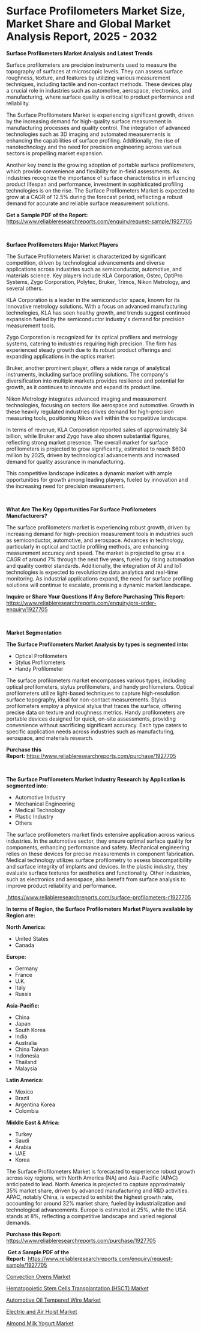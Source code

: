 <p><h1>Surface Profilometers Market Size, Market Share and Global Market Analysis Report, 2025 - 2032</h1></p><p><strong>Surface Profilometers Market Analysis and Latest Trends</strong></p>
<p><p>Surface profilometers are precision instruments used to measure the topography of surfaces at microscopic levels. They can assess surface roughness, texture, and features by utilizing various measurement techniques, including tactile and non-contact methods. These devices play a crucial role in industries such as automotive, aerospace, electronics, and manufacturing, where surface quality is critical to product performance and reliability.</p><p>The Surface Profilometers Market is experiencing significant growth, driven by the increasing demand for high-quality surface measurement in manufacturing processes and quality control. The integration of advanced technologies such as 3D imaging and automated measurements is enhancing the capabilities of surface profiling. Additionally, the rise of nanotechnology and the need for precision engineering across various sectors is propelling market expansion.</p><p>Another key trend is the growing adoption of portable surface profilometers, which provide convenience and flexibility for in-field assessments. As industries recognize the importance of surface characteristics in influencing product lifespan and performance, investment in sophisticated profiling technologies is on the rise. The Surface Profilometers Market is expected to grow at a CAGR of 12.5% during the forecast period, reflecting a robust demand for accurate and reliable surface measurement solutions.</p></p>
<p><strong>Get a Sample PDF of the Report:&nbsp;</strong> <a href="https://www.reliableresearchreports.com/enquiry/request-sample/1927705?utm_campaign=114&utm_medium=2&utm_source=Github&utm_content=ia&utm_term=15012025&utm_id=surface-profilometers">https://www.reliableresearchreports.com/enquiry/request-sample/1927705</a></p>
<p>&nbsp;</p>
<p><strong>Surface Profilometers Major Market Players</strong></p>
<p><p>The Surface Profilometers Market is characterized by significant competition, driven by technological advancements and diverse applications across industries such as semiconductor, automotive, and materials science. Key players include KLA Corporation, Ostec, OptiPro Systems, Zygo Corporation, Polytec, Bruker, Trimos, Nikon Metrology, and several others.</p><p>KLA Corporation is a leader in the semiconductor space, known for its innovative metrology solutions. With a focus on advanced manufacturing technologies, KLA has seen healthy growth, and trends suggest continued expansion fueled by the semiconductor industry's demand for precision measurement tools. </p><p>Zygo Corporation is recognized for its optical profilers and metrology systems, catering to industries requiring high precision. The firm has experienced steady growth due to its robust product offerings and expanding applications in the optics market.</p><p>Bruker, another prominent player, offers a wide range of analytical instruments, including surface profiling solutions. The company's diversification into multiple markets provides resilience and potential for growth, as it continues to innovate and expand its product line.</p><p>Nikon Metrology integrates advanced imaging and measurement technologies, focusing on sectors like aerospace and automotive. Growth in these heavily regulated industries drives demand for high-precision measuring tools, positioning Nikon well within the competitive landscape.</p><p>In terms of revenue, KLA Corporation reported sales of approximately $4 billion, while Bruker and Zygo have also shown substantial figures, reflecting strong market presence. The overall market for surface profilometers is projected to grow significantly, estimated to reach $600 million by 2025, driven by technological advancements and increased demand for quality assurance in manufacturing. </p><p>This competitive landscape indicates a dynamic market with ample opportunities for growth among leading players, fueled by innovation and the increasing need for precision measurement.</p></p>
<p>&nbsp;</p>
<p><strong>What Are The Key Opportunities For Surface Profilometers Manufacturers?</strong></p>
<p><p>The surface profilometers market is experiencing robust growth, driven by increasing demand for high-precision measurement tools in industries such as semiconductor, automotive, and aerospace. Advances in technology, particularly in optical and tactile profiling methods, are enhancing measurement accuracy and speed. The market is projected to grow at a CAGR of around 7% through the next five years, fueled by rising automation and quality control standards. Additionally, the integration of AI and IoT technologies is expected to revolutionize data analytics and real-time monitoring. As industrial applications expand, the need for surface profiling solutions will continue to escalate, promising a dynamic market landscape.</p></p>
<p><strong>Inquire or Share Your Questions If Any Before Purchasing This Report:</strong> <a href="https://www.reliableresearchreports.com/enquiry/pre-order-enquiry/1927705?utm_campaign=114&utm_medium=2&utm_source=Github&utm_content=ia&utm_term=15012025&utm_id=surface-profilometers">https://www.reliableresearchreports.com/enquiry/pre-order-enquiry/1927705</a></p>
<p>&nbsp;</p>
<p><strong>Market Segmentation</strong></p>
<p><strong>The Surface Profilometers Market Analysis by types is segmented into:</strong></p>
<p><ul><li>Optical Profilometers</li><li>Stylus Profilometers</li><li>Handy Profilometer</li></ul></p>
<p><p>The surface profilometers market encompasses various types, including optical profilometers, stylus profilometers, and handy profilometers. Optical profilometers utilize light-based techniques to capture high-resolution surface topography, ideal for non-contact measurements. Stylus profilometers employ a physical stylus that traces the surface, offering precise data on texture and roughness metrics. Handy profilometers are portable devices designed for quick, on-site assessments, providing convenience without sacrificing significant accuracy. Each type caters to specific application needs across industries such as manufacturing, aerospace, and materials research.</p></p>
<p><strong>Purchase this Report:&nbsp;</strong><a href="https://www.reliableresearchreports.com/purchase/1927705?utm_campaign=114&utm_medium=2&utm_source=Github&utm_content=ia&utm_term=15012025&utm_id=surface-profilometers">https://www.reliableresearchreports.com/purchase/1927705</a></p>
<p>&nbsp;</p>
<p><strong>The Surface Profilometers Market Industry Research by Application is segmented into:</strong></p>
<p><ul><li>Automotive Industry</li><li>Mechanical Engineering</li><li>Medical Technology</li><li>Plastic Industry</li><li>Others</li></ul></p>
<p><p>The surface profilometers market finds extensive application across various industries. In the automotive sector, they ensure optimal surface quality for components, enhancing performance and safety. Mechanical engineering relies on these devices for precise measurements in component fabrication. Medical technology utilizes surface profilometry to assess biocompatibility and surface integrity of implants and devices. In the plastic industry, they evaluate surface textures for aesthetics and functionality. Other industries, such as electronics and aerospace, also benefit from surface analysis to improve product reliability and performance.</p></p>
<p><a href="https://www.reliableresearchreports.com/surface-profilometers-r1927705?utm_campaign=114&utm_medium=2&utm_source=Github&utm_content=ia&utm_term=15012025&utm_id=surface-profilometers">&nbsp;https://www.reliableresearchreports.com/surface-profilometers-r1927705</a></p>
<p><strong>In terms of Region, the Surface Profilometers Market Players available by Region are:</strong></p>
<p>
    <p> <strong> North America: </strong>
        <ul>
            <li>United States</li>
            <li>Canada</li>
        </ul>
        </p> 
    <p> <strong> Europe: </strong>
        <ul>
            <li>Germany</li>
            <li>France</li>
            <li>U.K.</li>
            <li>Italy</li>
            <li>Russia</li>
        </ul>
        </p> 
    <p> <strong> Asia-Pacific: </strong>
        <ul>
            <li>China</li>
            <li>Japan</li>
            <li>South Korea</li>
            <li>India</li>
            <li>Australia</li>
            <li>China Taiwan</li>
            <li>Indonesia</li>
            <li>Thailand</li>
            <li>Malaysia</li>
        </ul>
        </p> 
    <p> <strong> Latin America: </strong>
        <ul>
            <li>Mexico</li>
            <li>Brazil</li>
            <li>Argentina Korea</li>
            <li>Colombia</li>
        </ul>
        </p> 
    <p> <strong> Middle East & Africa: </strong>
        <ul>
            <li>Turkey</li>
            <li>Saudi</li>
            <li>Arabia</li>
            <li>UAE</li>
            <li>Korea</li>
        </ul>
    </p>
    </p>
<p><p>The Surface Profilometers Market is forecasted to experience robust growth across key regions, with North America (NA) and Asia-Pacific (APAC) anticipated to lead. North America is projected to capture approximately 35% market share, driven by advanced manufacturing and R&D activities. APAC, notably China, is expected to exhibit the highest growth rate, accounting for around 32% market share, fueled by industrialization and technological advancements. Europe is estimated at 25%, while the USA stands at 8%, reflecting a competitive landscape and varied regional demands.</p></p>
<p><strong>Purchase this Report: </strong><a href="https://www.reliableresearchreports.com/purchase/1927705?utm_campaign=114&utm_medium=2&utm_source=Github&utm_content=ia&utm_term=15012025&utm_id=surface-profilometers">https://www.reliableresearchreports.com/purchase/1927705</a></p>
<p>&nbsp;<strong>Get a Sample PDF of the Report:&nbsp;&nbsp;</strong><a href="https://www.reliableresearchreports.com/enquiry/request-sample/1927705?utm_campaign=114&utm_medium=2&utm_source=Github&utm_content=ia&utm_term=15012025&utm_id=surface-profilometers">https://www.reliableresearchreports.com/enquiry/request-sample/1927705</a></p>
<p><strong></strong></p>
<p><p><a href="https://github.com/shondapmbau/Market-Research-Report-List-1/blob/main/convection-ovens-market.md?utm_campaign=114&utm_medium=2&utm_source=Github&utm_content=ia&utm_term=15012025&utm_id=surface-profilometers">Convection Ovens Market</a></p><p><a href="https://github.com/alberthagorsuch/Market-Research-Report-List-1/blob/main/hematopoietic-stem-cells-transplantation-hsct-market.md?utm_campaign=114&utm_medium=2&utm_source=Github&utm_content=ia&utm_term=15012025&utm_id=surface-profilometers">Hematopoietic Stem Cells Transplantation (HSCT) Market</a></p><p><a href="https://github.com/MonroeBullock54/Market-Research-Report-List-1/blob/main/automotive-oil-tempered-wire-market.md?utm_campaign=114&utm_medium=2&utm_source=Github&utm_content=ia&utm_term=15012025&utm_id=surface-profilometers">Automotive Oil Tempered Wire Market</a></p><p><a href="https://github.com/donnettaletizia/Market-Research-Report-List-1/blob/main/electric-and-air-hoist-market.md?utm_campaign=114&utm_medium=2&utm_source=Github&utm_content=ia&utm_term=15012025&utm_id=surface-profilometers">Electric and Air Hoist Market</a></p><p><a href="https://github.com/skerretflossie9297/Market-Research-Report-List-1/blob/main/almond-milk-yogurt-market.md?utm_campaign=114&utm_medium=2&utm_source=Github&utm_content=ia&utm_term=15012025&utm_id=surface-profilometers">Almond Milk Yogurt Market</a></p></p>
